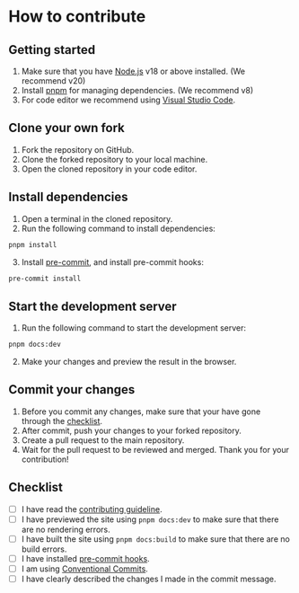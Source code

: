 # How to contribute

## Getting started

1. Make sure that you have [Node.js](https://nodejs.org/) v18 or above installed. (We recommend v20)
2. Install [pnpm](https://pnpm.io/) for managing dependencies. (We recommend v8)
3. For code editor we recommend using [Visual Studio Code](https://code.visualstudio.com/).

## Clone your own fork

1. Fork the repository on GitHub.
2. Clone the forked repository to your local machine.
3. Open the cloned repository in your code editor.

## Install dependencies

1. Open a terminal in the cloned repository.
2. Run the following command to install dependencies:

```bash
pnpm install
```

3. Install [pre-commit](https://pre-commit.com/), and install pre-commit hooks:

```bash
pre-commit install
```

## Start the development server

1. Run the following command to start the development server:

```bash
pnpm docs:dev
```

2. Make your changes and preview the result in the browser.

## Commit your changes

1. Before you commit any changes, make sure that your have gone through the [checklist](#checklist).
2. After commit, push your changes to your forked repository.
3. Create a pull request to the main repository.
4. Wait for the pull request to be reviewed and merged. Thank you for your contribution!

## Checklist

- [ ] I have read the [contributing guideline](CONTRIBUTING.md).
- [ ] I have previewed the site using `pnpm docs:dev` to make sure that there are no rendering errors.
- [ ] I have built the site using `pnpm docs:build` to make sure that there are no build errors.
- [ ] I have installed [pre-commit hooks](#install-dependencies).
- [ ] I am using [Conventional Commits](https://www.conventionalcommits.org/).
- [ ] I have clearly described the changes I made in the commit message.
